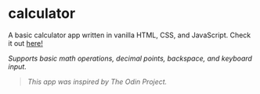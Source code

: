 # calculator

A basic calculator app written in vanilla HTML, CSS, and JavaScript. Check it out [here!](https://rztypi.github.io/calculator/)

*Supports basic math operations, decimal points, backspace, and keyboard input.*

> *This app was inspired by The Odin Project.*